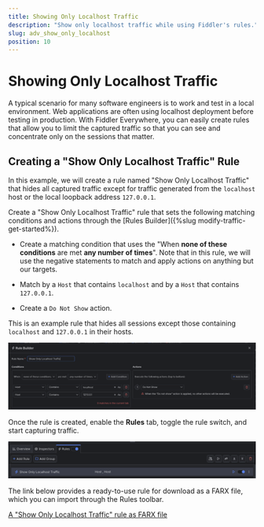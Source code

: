```yaml
---
title: Showing Only Localhost Traffic
description: "Show only localhost traffic while using Fiddler's rules."
slug: adv_show_only_localhost
position: 10
---
```


# Showing Only Localhost Traffic


A typical scenario for many software engineers is to work and test in a local environment. Web applications are often using localhost deployment before testing in production. With Fiddler Everywhere, you can easily create rules that allow you to limit the captured traffic so that you can see and concentrate only on the sessions that matter.


## Creating a "Show Only Localhost Traffic" Rule

In this example, we will create a rule named "Show Only Localhost Traffic" that hides all captured traffic except for traffic generated from the `localhost` host or the local loopback address `127.0.0.1`.

Create a "Show Only Localhost Traffic" rule that sets the following matching conditions and actions through the [Rules Builder]({%slug modify-traffic-get-started%}).

- Create a matching condition that uses the "When **none of these conditions** are met **any number of times**". Note that in this rule, we will use the negative statements to match and apply actions on anything but our targets.

- Match by a `Host` that contains `localhost` and by a `Host` that contains `127.0.0.1`.

- Create a `Do Not Show` action.

This is an example rule that hides all sessions except those containing `localhost` and `127.0.0.1` in their hosts.

![Creating "Show Only Localhost Traffic" rule](../../images/advanced/adv-show-only-localhost.png)

Once the rule is created, enable the **Rules** tab, toggle the rule switch, and start capturing traffic.

![Activating the "Show Only Localhost Traffic" rule](../../images/advanced/adv-show-only-localhost-active.png)

The link below provides a ready-to-use rule for download as a FARX file, which you can import through the Rules toolbar.

[A "Show Only Localhost Traffic" rule as FARX file](https://github.com/telerik/fiddler-everywhere/rules/filters/show-only-localhost)
 
 